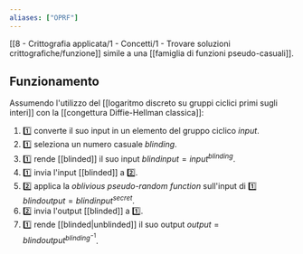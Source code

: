 ```yaml
---
aliases: ["OPRF"]
---
```


[[8 - Crittografia applicata/1 - Concetti/1 - Trovare soluzioni crittografiche/funzione]] simile a una [[famiglia di funzioni pseudo-casuali]].

## Funzionamento 

Assumendo l'utilizzo del [[logaritmo discreto su gruppi ciclici primi sugli interi]] con la [[congettura Diffie-Hellman classica]]:

1. 1️⃣ converte il suo input in un elemento del gruppo ciclico $input$.
2. 1️⃣ seleziona un numero casuale $blinding$.
3. 1️⃣ rende [[blinded]] il suo input $blindinput = input^{blinding}$.
4. 1️⃣ invia l'input [[blinded]] a 2️⃣.
5. 2️⃣ applica la *oblivious pseudo-random function* sull'input di 1️⃣ $blindoutput = blindinput^{secret}$.
6. 2️⃣ invia l'output [[blinded]] a 1️⃣.
7. 1️⃣ rende [[blinded|unblinded]] il suo output $output = blindoutput^{blinding^{-1}}$.
